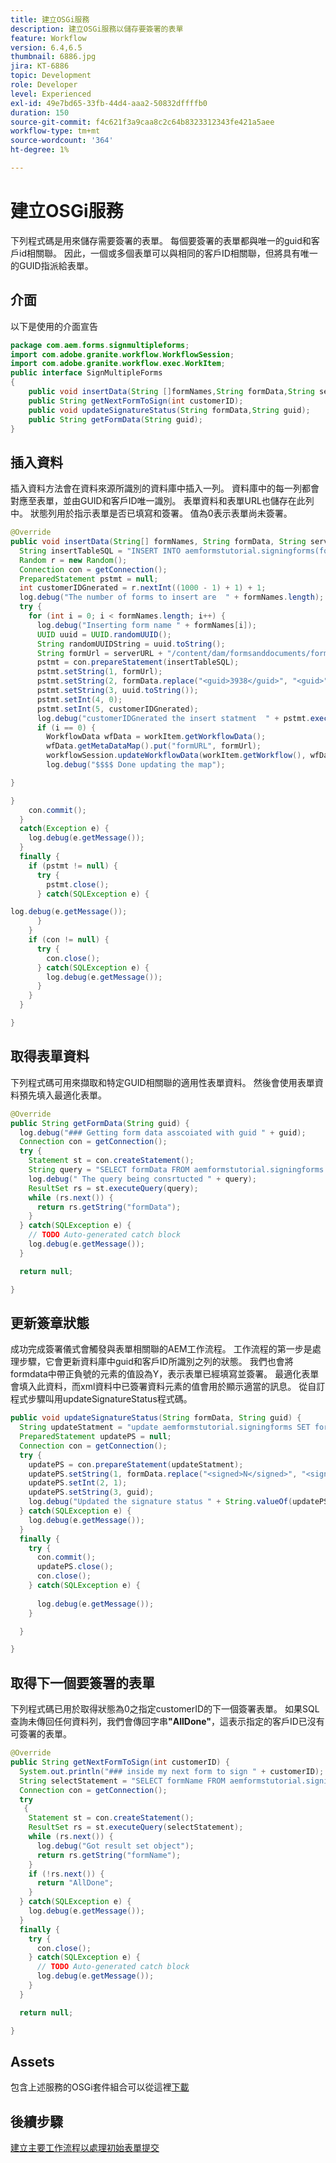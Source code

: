 ```yaml
---
title: 建立OSGi服務
description: 建立OSGi服務以儲存要簽署的表單
feature: Workflow
version: 6.4,6.5
thumbnail: 6886.jpg
jira: KT-6886
topic: Development
role: Developer
level: Experienced
exl-id: 49e7bd65-33fb-44d4-aaa2-50832dffffb0
duration: 150
source-git-commit: f4c621f3a9caa8c2c64b8323312343fe421a5aee
workflow-type: tm+mt
source-wordcount: '364'
ht-degree: 1%

---
```


# 建立OSGi服務

下列程式碼是用來儲存需要簽署的表單。 每個要簽署的表單都與唯一的guid和客戶id相關聯。 因此，一個或多個表單可以與相同的客戶ID相關聯，但將具有唯一的GUID指派給表單。

## 介面

以下是使用的介面宣告

```java
package com.aem.forms.signmultipleforms;
import com.adobe.granite.workflow.WorkflowSession;
import com.adobe.granite.workflow.exec.WorkItem;
public interface SignMultipleForms
{
    public void insertData(String []formNames,String formData,String serverURL,WorkItem workItem, WorkflowSession workflowSession);
    public String getNextFormToSign(int customerID);
    public void updateSignatureStatus(String formData,String guid);
    public String getFormData(String guid);
}
```



## 插入資料

插入資料方法會在資料來源所識別的資料庫中插入一列。 資料庫中的每一列都會對應至表單，並由GUID和客戶ID唯一識別。 表單資料和表單URL也儲存在此列中。 狀態列用於指示表單是否已填寫和簽署。 值為0表示表單尚未簽署。

```java
@Override
public void insertData(String[] formNames, String formData, String serverURL, WorkItem workItem, WorkflowSession workflowSession) {
  String insertTableSQL = "INSERT INTO aemformstutorial.signingforms(formName,formData,guid,status,customerID) VALUES(?,?,?,?,?)";
  Random r = new Random();
  Connection con = getConnection();
  PreparedStatement pstmt = null;
  int customerIDGnerated = r.nextInt((1000 - 1) + 1) + 1;
  log.debug("The number of forms to insert are  " + formNames.length);
  try {
    for (int i = 0; i < formNames.length; i++) {
      log.debug("Inserting form name " + formNames[i]);
      UUID uuid = UUID.randomUUID();
      String randomUUIDString = uuid.toString();
      String formUrl = serverURL + "/content/dam/formsanddocuments/formsandsigndemo/" + formNames[i] + "/jcr:content?wcmmode=disabled&guid=" + randomUUIDString + "&customerID=" + customerIDGnerated;
      pstmt = con.prepareStatement(insertTableSQL);
      pstmt.setString(1, formUrl);
      pstmt.setString(2, formData.replace("<guid>3938</guid>", "<guid>" + uuid + "</guid>"));
      pstmt.setString(3, uuid.toString());
      pstmt.setInt(4, 0);
      pstmt.setInt(5, customerIDGnerated);
      log.debug("customerIDGnerated the insert statment  " + pstmt.execute());
      if (i == 0) {
        WorkflowData wfData = workItem.getWorkflowData();
        wfData.getMetaDataMap().put("formURL", formUrl);
        workflowSession.updateWorkflowData(workItem.getWorkflow(), wfData);
        log.debug("$$$$ Done updating the map");

}

}
    con.commit();
  }
  catch(Exception e) {
    log.debug(e.getMessage());
  }
  finally {
    if (pstmt != null) {
      try {
        pstmt.close();
      } catch(SQLException e) {

log.debug(e.getMessage());
      }
    }
    if (con != null) {
      try {
        con.close();
      } catch(SQLException e) {
        log.debug(e.getMessage());
      }
    }
  }

}
```


## 取得表單資料

下列程式碼可用來擷取和特定GUID相關聯的適用性表單資料。 然後會使用表單資料預先填入最適化表單。

```java
@Override
public String getFormData(String guid) {
  log.debug("### Getting form data asscoiated with guid " + guid);
  Connection con = getConnection();
  try {
    Statement st = con.createStatement();
    String query = "SELECT formData FROM aemformstutorial.signingforms where guid = '" + guid + "'" + "";
    log.debug(" The query being consrtucted " + query);
    ResultSet rs = st.executeQuery(query);
    while (rs.next()) {
      return rs.getString("formData");
    }
  } catch(SQLException e) {
    // TODO Auto-generated catch block
    log.debug(e.getMessage());
  }

  return null;

}
```

## 更新簽章狀態

成功完成簽署儀式會觸發與表單相關聯的AEM工作流程。 工作流程的第一步是處理步驟，它會更新資料庫中guid和客戶ID所識別之列的狀態。 我們也會將formdata中帶正負號的元素的值設為Y，表示表單已經填寫並簽署。 最適化表單會填入此資料，而xml資料中已簽署資料元素的值會用於顯示適當的訊息。 從自訂程式步驟叫用updateSignatureStatus程式碼。


```java
public void updateSignatureStatus(String formData, String guid) {
  String updateStatment = "update aemformstutorial.signingforms SET formData = ?, status = ? where guid = ?";
  PreparedStatement updatePS = null;
  Connection con = getConnection();
  try {
    updatePS = con.prepareStatement(updateStatment);
    updatePS.setString(1, formData.replace("<signed>N</signed>", "<signed>Y</signed>"));
    updatePS.setInt(2, 1);
    updatePS.setString(3, guid);
    log.debug("Updated the signature status " + String.valueOf(updatePS.execute()));
  } catch(SQLException e) {
    log.debug(e.getMessage());
  }
  finally {
    try {
      con.commit();
      updatePS.close();
      con.close();
    } catch(SQLException e) {
      
      log.debug(e.getMessage());
    }

  }

}
```

## 取得下一個要簽署的表單

下列程式碼已用於取得狀態為0之指定customerID的下一個簽署表單。 如果SQL查詢未傳回任何資料列，我們會傳回字串&#x200B;**&quot;AllDone&quot;**，這表示指定的客戶ID已沒有可簽署的表單。

```java
@Override
public String getNextFormToSign(int customerID) {
  System.out.println("### inside my next form to sign " + customerID);
  String selectStatement = "SELECT formName FROM aemformstutorial.signingforms where status = 0 and customerID=" + customerID;
  Connection con = getConnection();
  try
   {
    Statement st = con.createStatement();
    ResultSet rs = st.executeQuery(selectStatement);
    while (rs.next()) {
      log.debug("Got result set object");
      return rs.getString("formName");
    }
    if (!rs.next()) {
      return "AllDone";
    }
  } catch(SQLException e) {
    log.debug(e.getMessage());
  }
  finally {
    try {
      con.close();
    } catch(SQLException e) {
      // TODO Auto-generated catch block
      log.debug(e.getMessage());
    }
  }

  return null;

}
```



## Assets

包含上述服務的OSGi套件組合可以從這裡[下載](assets/sign-multiple-forms.jar)

## 後續步驟

[建立主要工作流程以處理初始表單提交](./create-main-workflow.md)
